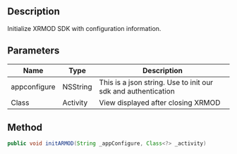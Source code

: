 ## Description

Initialize XRMOD SDK with configuration information. 

## Parameters

| Name         | Type     | Description                                                   |
| ------------ | -------- | ------------------------------------------------------------- |
| appconfigure | NSString | This is a json string. Use to init our sdk and authentication |
| Class        | Activity | View displayed after closing XRMOD                            |

## Method

```java
public void initARMOD(String _appConfigure, Class<?> _activity)
```
